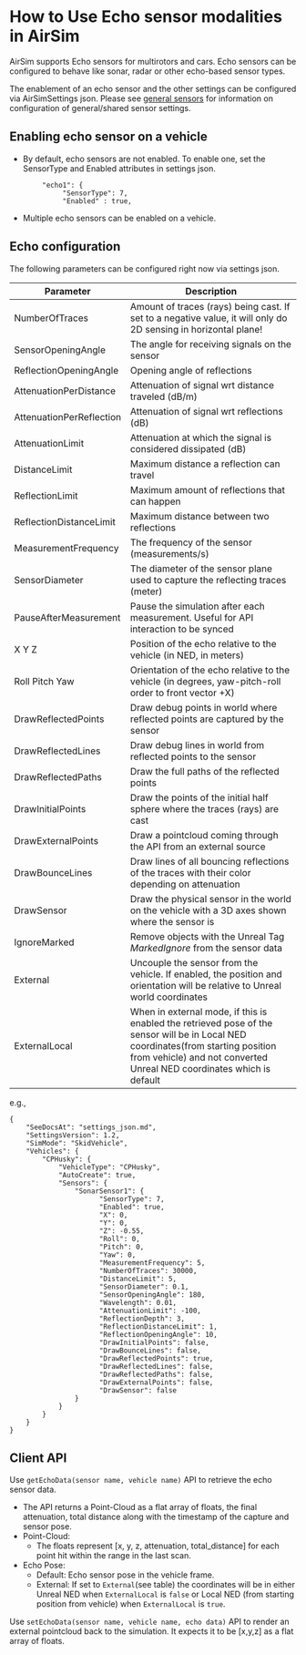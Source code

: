 # How to Use Echo sensor modalities in AirSim

AirSim supports Echo sensors for multirotors and cars.  Echo sensors can be configured to behave like sonar, radar or other echo-based sensor types.

The enablement of an echo sensor and the other settings can be configured via AirSimSettings json.
Please see [general sensors](sensors.md) for information on configuration of general/shared sensor settings.

## Enabling echo sensor on a vehicle
* By default, echo sensors are not enabled. To enable one, set the SensorType and Enabled attributes in settings json.
```
        "echo1": { 
             "SensorType": 7,
             "Enabled" : true,
```
* Multiple echo sensors can be enabled on a vehicle.

## Echo configuration
The following parameters can be configured right now via settings json.

Parameter                 | Description
--------------------------| ------------
NumberOfTraces            | Amount of traces (rays) being cast. If set to a negative value, it will only do 2D sensing in horizontal plane!
SensorOpeningAngle        | The angle for receiving signals on the sensor
ReflectionOpeningAngle    | Opening angle of reflections
AttenuationPerDistance    | Attenuation of signal wrt distance traveled (dB/m)
AttenuationPerReflection  | Attenuation of signal wrt reflections (dB)
AttenuationLimit          | Attenuation at which the signal is considered dissipated (dB)
DistanceLimit             | Maximum distance a reflection can travel
ReflectionLimit           | Maximum amount of reflections that can happen
ReflectionDistanceLimit   | Maximum distance between two reflections 
MeasurementFrequency      | The frequency of the sensor (measurements/s)
SensorDiameter            | The diameter of the sensor plane used to capture the reflecting traces (meter)
PauseAfterMeasurement     | Pause the simulation after each measurement. Useful for API interaction to be synced
X Y Z                     | Position of the echo relative to the vehicle (in NED, in meters)                     
Roll Pitch Yaw            | Orientation of the echo relative to the vehicle  (in degrees, yaw-pitch-roll order to front vector +X)
DrawReflectedPoints       | Draw debug points in world where reflected points are captured by the sensor
DrawReflectedLines        | Draw debug lines in world from reflected points to the sensor
DrawReflectedPaths        | Draw the full paths of the reflected points
DrawInitialPoints         | Draw the points of the initial half sphere where the traces (rays) are cast
DrawExternalPoints        | Draw a pointcloud coming through the API from an external source
DrawBounceLines           | Draw lines of all bouncing reflections of the traces with their color depending on attenuation
DrawSensor                | Draw the physical sensor in the world on the vehicle with a 3D axes shown where the sensor is
IgnoreMarked              | Remove objects with the Unreal Tag _MarkedIgnore_ from the sensor data
External                  | Uncouple the sensor from the vehicle. If enabled, the position and orientation will be relative to Unreal world coordinates
ExternalLocal             | When in external mode, if this is enabled the retrieved pose of the sensor will be in Local NED coordinates(from starting position from vehicle) and not converted Unreal NED coordinates which is default
e.g.,
```
{
    "SeeDocsAt": "settings_json.md",
    "SettingsVersion": 1.2,
    "SimMode": "SkidVehicle",
	"Vehicles": {
		"CPHusky": {
			"VehicleType": "CPHusky",
			"AutoCreate": true,
			"Sensors": {
				"SonarSensor1": {
                      "SensorType": 7,
                      "Enabled": true,
                      "X": 0,
                      "Y": 0,
                      "Z": -0.55,
                      "Roll": 0,
                      "Pitch": 0,
                      "Yaw": 0,
                      "MeasurementFrequency": 5,
                      "NumberOfTraces": 30000,
                      "DistanceLimit": 5,
                      "SensorDiameter": 0.1,
                      "SensorOpeningAngle": 180,
                      "Wavelength": 0.01,
                      "AttenuationLimit": -100,
                      "ReflectionDepth": 3,
                      "ReflectionDistanceLimit": 1,
                      "ReflectionOpeningAngle": 10,
                      "DrawInitialPoints": false,
                      "DrawBounceLines": false,
                      "DrawReflectedPoints": true,
                      "DrawReflectedLines": false,
                      "DrawReflectedPaths": false,
                      "DrawExternalPoints": false,
                      "DrawSensor": false
				}	
			}
		}
	}
}
```

## Client API 
Use `getEchoData(sensor name, vehicle name)` API to retrieve the echo sensor data. 
* The API returns a Point-Cloud as a flat array of floats, the final attenuation, total distance along with the timestamp of the capture and sensor pose.
* Point-Cloud: 
  * The floats represent [x, y, z, attenuation, total_distance] for each point hit within the range in the last scan. 
* Echo Pose:
    * Default: Echo sensor pose in the vehicle frame. 
    * External: If set to `External`(see table) the coordinates will be in either Unreal NED when `ExternalLocal` is `false` or Local NED (from starting position from vehicle) when `ExternalLocal` is `true`.
    
Use `setEchoData(sensor name, vehicle name, echo data)` API to render an external pointcloud back to the simulation. It expects it to be [x,y,z] as a flat array of floats.